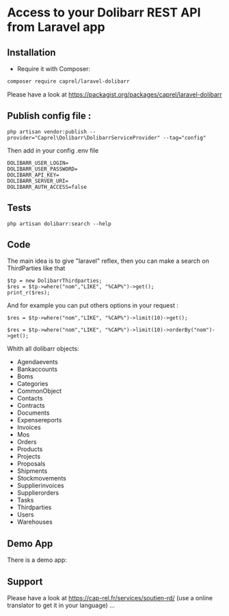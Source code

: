 # Access to your Dolibarr REST API from Laravel app

## Installation

- Require it with Composer:

```bash
composer require caprel/laravel-dolibarr
```

Please have a look at https://packagist.org/packages/caprel/laravel-dolibarr

## Publish config file :


```
php artisan vendor:publish --provider="Caprel\Dolibarr\DolibarrServiceProvider" --tag="config"
```

Then add in your config .env file 

```
DOLIBARR_USER_LOGIN=
DOLIBARR_USER_PASSWORD=
DOLIBARR_API_KEY=
DOLIBARR_SERVER_URI=
DOLIBARR_AUTH_ACCESS=false
```

## Tests

```
php artisan dolibarr:search --help
```

## Code

The main idea is to give "laravel" reflex, then you can make a search on ThirdParties like that

```
$tp = new DolibarrThirdparties;
$res = $tp->where("nom","LIKE", "%CAP%")->get();
print_r($res);
```

And for example you can put others options in your request :

```
$res = $tp->where("nom","LIKE", "%CAP%")->limit(10)->get();
```

```
$res = $tp->where("nom","LIKE", "%CAP%")->limit(10)->orderBy("nom")->get();
```

Whith all dolibarr objects:
 * Agendaevents
 * Bankaccounts
 * Boms
 * Categories
 * CommonObject
 * Contacts
 * Contracts
 * Documents
 * Expensereports
 * Invoices
 * Mos
 * Orders
 * Products
 * Projects
 * Proposals
 * Shipments
 * Stockmovements
 * Supplierinvoices
 * Supplierorders
 * Tasks
 * Thirdparties
 * Users
 * Warehouses


## Demo App

There is a demo app: 

## Support

Please have a look at https://cap-rel.fr/services/soutien-rd/ (use a online translator to get it in your language) ...